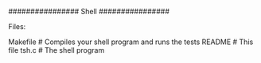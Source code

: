 
################
Shell 
################

Files:

Makefile	# Compiles your shell program and runs the tests
README		# This file
tsh.c		# The shell program 

